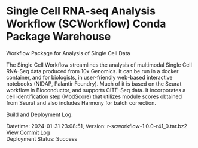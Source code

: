 # Single Cell RNA-seq Analysis Workflow (SCWorkflow) Conda Package Warehouse
Workflow Package for Analysis of Single Cell Data

The Single Cell Workflow streamlines the analysis of multimodal Single Cell RNA-Seq data produced from 10x Genomics.  It can be run in a docker container, and for biologists, in user-friendly web-based interactive notebooks (NIDAP, Palantir Foundry). Much of it is based on the Seurat workflow in Bioconductor, and supports CITE-Seq data.  It incorporates a cell identification step (ModScore) that utilizes module scores obtained from Seurat and also includes Harmony for batch correction.

Build and Deployment Log:

Datetime: 2024-01-31 23:08:51, Version:  r-scworkflow-1.0.0-r41_0.tar.bz2
<br>[View Commit Log](Commit_Log_r-scworkflow-1.0.0-r41_0.log)
<br>Deployment Status: Success
